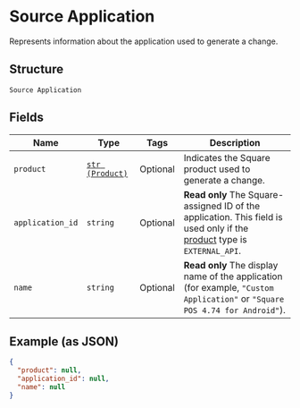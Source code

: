 
# Source Application

Represents information about the application used to generate a change.

## Structure

`Source Application`

## Fields

| Name | Type | Tags | Description |
|  --- | --- | --- | --- |
| `product` | [`str (Product)`](../../doc/models/product.md) | Optional | Indicates the Square product used to generate a change. |
| `application_id` | `string` | Optional | __Read only__ The Square-assigned ID of the application. This field is used only if the<br>[product](../../doc/models/product.md) type is `EXTERNAL_API`. |
| `name` | `string` | Optional | __Read only__ The display name of the application<br>(for example, `"Custom Application"` or `"Square POS 4.74 for Android"`). |

## Example (as JSON)

```json
{
  "product": null,
  "application_id": null,
  "name": null
}
```

